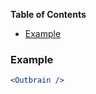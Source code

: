 <!-- START doctoc generated TOC please keep comment here to allow auto update -->
<!-- DON'T EDIT THIS SECTION, INSTEAD RE-RUN doctoc TO UPDATE -->

**Table of Contents**

- [Example](#example)

<!-- END doctoc generated TOC please keep comment here to allow auto update -->

### Example

```jsx
<Outbrain />
```
